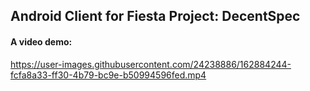 ## Android Client for Fiesta Project: DecentSpec

#### A video demo:

https://user-images.githubusercontent.com/24238886/162884244-fcfa8a33-ff30-4b79-bc9e-b50994596fed.mp4

